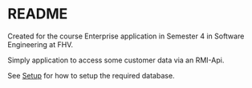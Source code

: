 # README

Created for the course Enterprise application in Semester 4 in Software Engineering at FHV.

Simply application to access some customer data via an RMI-Api.

See [Setup](./SETUP.md) for how to setup the required database.